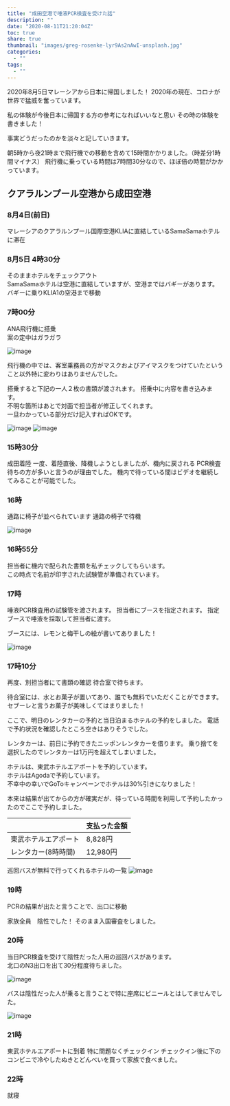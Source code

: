 ```yaml
---
title: "成田空港で唾液PCR検査を受けた話"
description: ""
date: "2020-08-11T21:20:04Z"
toc: true
share: true
thumbnail: "images/greg-rosenke-lyr9As2nAwI-unsplash.jpg"
categories:
  - ""
tags:
  - ""
---
```


2020年8月5日マレーシアから日本に帰国しました！
2020年の現在、コロナが世界で猛威を奮っています。

私の体験が今後日本に帰国する方の参考になればいいなと思い
その時の体験を書きました！

事実どうだったのかを淡々と記していきます。  

朝5時から夜21時まで飛行機での移動を含めて15時間かかりました。（時差分1時間マイナス）
飛行機に乗っている時間は7時間30分なので、ほぼ倍の時間がかかっています。

## クアラルンプール空港から成田空港

### 8月4日(前日)
マレーシアのクアラルンプール国際空港KLIAに直結しているSamaSamaホテルに滞在

### 8月5日 4時30分
そのままホテルをチェックアウト  
SamaSamaホテルは空港に直結していますが、空港まではバギーがあります。
バギーに乗りKLIA1の空港まで移動  

### 7時00分
ANA飛行機に搭乗  
案の定中はガラガラ  

![image](/images/IMG_20200805_065844.jpg)

飛行機の中では、客室乗務員の方がマスクおよびアイマスクをつけていたということ以外特に変わりはありませんでした。

搭乗すると下記の一人２枚の書類が渡されます。
搭乗中に内容を書き込みます。  
不明な箇所はあとで対面で担当者が修正してくれます。  
一旦わかっている部分だけ記入すればOKです。

![image](/images/IMG_20200805_083009.jpg)
![image](/images/IMG_20200805_083021.jpg)

### 15時30分
成田着陸
一度、着陸直後、降機しようとしましたが、機内に戻される
PCR検査待ちの方が多いと言うのが理由でした。
機内で待っている間はビデオを継続してみることが可能でした。

### 16時
通路に椅子が並べられています
通路の椅子で待機

![image](/images/IMG_20200805_160005.jpg)

### 16時55分

担当者に機内で配られた書類を私チェックしてもらいます。  
この時点で名前が印字された試験管が準備されています。

### 17時
唾液PCR検査用の試験管を渡されます。
担当者にブースを指定されます。
指定ブースで唾液を採取して担当者に渡す。

ブースには、レモンと梅干しの絵が書いてありました！

![image](/images/IMG_20200805_170008.jpg)

### 17時10分
再度、別担当者にて書類の確認
待合室で待ちます。

待合室には、水とお菓子が置いてあり、誰でも無料でいただくことができます。  
セブーレと言うお菓子が美味しくてはまりました！ 

ここで、明日のレンタカーの予約と当日泊まるホテルの予約をしました。
電話で予約状況を確認したところ空きはありそうでした。  

レンタカーは、前日に予約できたニッポンレンタカーを借ります。
乗り捨てを選択したのでレンタカーは1万円を超えてしまいました。    

ホテルは、東武ホテルエアポートを予約しています。  
ホテルはAgodaで予約しています。  
不幸中の幸いでGoToキャンペーンでホテルは30%引きになりました！

本来は結果が出てからの方が確実だが、待っている時間を利用して予約したかったのでここで予約しました。

|    |  支払った金額  |
| ---- | ---- |
|  東武ホテルエアポート  |  8,828円  |
|  レンタカー(8時時間)  |  12,980円  |

巡回バスが無料で行ってくれるホテルの一覧
![image](/images/IMG_20200805_200304.jpg)

### 19時
PCRの結果が出たと言うことで、出口に移動

家族全員　陰性でした！
そのまま入国審査をしました。

### 20時
当日PCR検査を受けて陰性だった人用の巡回バスがあります。  
北口のN3出口を出て30分程度待ちました。

![image](/images/IMG_20200805_200212.jpg)

バスは陰性だった人が乗ると言うことで特に座席にビニールとはしてませんでした。

![image](/images/IMG_20200805_201616.jpg)

### 21時
東武ホテルエアポートに到着
特に問題なくチェックイン
チェックイン後に下のコンビニで冷やしたぬきとどんべいを買って家族で食べました。

### 22時
就寝













